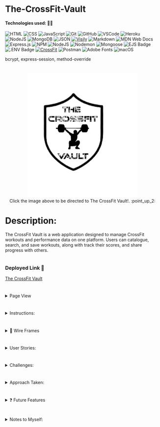 # The-CrossFit-Vault

#### Technologies used: 👩‍💻
![HTML](https://img.shields.io/badge/HTML5-E34F26?style=for-the-badge&logo=html5&logoColor=white)
![CSS](https://img.shields.io/badge/CSS-239120?&style=for-the-badge&logo=css3&logoColor=white)
![JavaScript](https://img.shields.io/badge/JavaScript-323330?style=for-the-badge&logo=javascript&logoColor=F7DF1E)
![Git](https://img.shields.io/badge/git-%23F05033.svg?style=for-the-badge&logo=git&logoColor=white)
![GitHub](https://img.shields.io/badge/GitHub-100000?style=for-the-badge&logo=github&logoColor=white)
![VSCode](https://img.shields.io/badge/VSCode-0078D4?style=for-the-badge&logo=visual%20studio%20code&logoColor=white)
![Heroku](https://img.shields.io/badge/heroku-%23430098.svg?style=for-the-badge&logo=heroku&logoColor=white)
![NodeJS](https://img.shields.io/badge/node.js-6DA55F?style=for-the-badge&logo=node.js&logoColor=white)
![MongoDB](https://img.shields.io/badge/MongoDB-%234ea94b.svg?style=for-the-badge&logo=mongodb&logoColor=white)
![JSON](https://img.shields.io/badge/json-5E5C5C?style=for-the-badge&logo=json&logoColor=white)
[![Visily](https://img.shields.io/badge/Visily-02066F?style=for-the-badge&logoColor=white)](https://www.visily.ai)
![Markdown](https://img.shields.io/badge/markdown-%23000000.svg?style=for-the-badge&logo=markdown&logoColor=white)
![MDN Web Docs](https://img.shields.io/badge/MDN_Web_Docs-black?style=for-the-badge&logo=mdnwebdocs&logoColor=white)
![Express.js](https://img.shields.io/badge/express.js-%23404d59.svg?style=for-the-badge&logo=express&logoColor=%2361DAFB)
![NPM](https://img.shields.io/badge/NPM-%23CB3837.svg?style=for-the-badge&logo=npm&logoColor=white)
![NodeJS](https://img.shields.io/badge/node.js-6DA55F?style=for-the-badge&logo=node.js&logoColor=white)
![Nodemon](https://img.shields.io/badge/NODEMON-%23323330.svg?style=for-the-badge&logo=nodemon&logoColor=%BBDEAD)
![Mongoose](https://img.shields.io/badge/Mongoose-F04D35?logo=mongoosedotws&logoColor=fff&style=for-the-badge)
![EJS Badge](https://img.shields.io/badge/EJS-B4CA65?logo=ejs&logoColor=fff&style=for-the-badge)
![.ENV Badge](https://img.shields.io/badge/.ENV-ECD53F?logo=dotenv&logoColor=000&style=for-the-badge)
[![CrossFit](https://img.shields.io/badge/CrossFit.com-DA0000?style=for-the-badge&logoColor=white)](https://www.crossfit.com)
![Postman](https://img.shields.io/badge/Postman-FF6C37?style=for-the-badge&logo=postman&logoColor=white)
![Adobe Fonts](https://img.shields.io/badge/Adobe%20Fonts-000B1D.svg?style=for-the-badge&logo=Adobe%20Fonts&logoColor=white)
![macOS](https://img.shields.io/badge/mac%20os-000000?style=for-the-badge&logo=macos&logoColor=F0F0F0)

bcrypt, express-session, method-override

#

<div align="center">
<a href="https://the-crossfit-vault-cadc50ebd52d.herokuapp.com/workouts"><img src="/public/images/logo.png" alt="logo" height="400"></a>
</div>

<div align="center">
Click the image above to be directed to The CrossFit Vault!. :point_up_2:
</div>

#


# Description: 
The CrossFit Vault is a web application designed to manage CrossFit workouts and performance data on one platform. Users can catalogue, search, and save workouts, along with track their scores, and share progress with others.

#

### Deployed Link 🔗
<a href="https://the-crossfit-vault-cadc50ebd52d.herokuapp.com/workouts"> The CrossFit Vault</a> 

#

<details>
<summary>Page View </summary>
    <details> 
        <summary> Workouts (index) Page</summary>
            <img src="/public/images/workoutIndex.png" alt="Workout/index page preview image" height="300">
    </details>
    <details>
        <summary> Search Results </summary>
            <img src="/public/images/search.png" alt="Search preview image" height="300">
    </details>
    <details>
        <summary> Show Workout Page</summary>
            <img src="/public/images/show.png" alt="show page preview image" height="300">
    </details>
    <details>
        <summary> ✏️ New Workout Page</summary>
            <img src="/public/images/new.png" alt="new page preview image" height="300">
    </details>
    <details>
        <summary> Edit Workout Page</summary>
            <img src="/public/images/editWorkout.png" alt="edit page preview image" height="300">
    </details>
    <details>
        <summary> Scores Page </summary>
            <img src="/public/images/scores.png" alt="Scores page preview image" height="300">
    </details>
    <details>
        <summary> Workout of The Day Page (WOD) </summary>
            <img src="/public/images/WOD.png" alt="WOD page preview image" height="300">
    </details>
    <details>
        <summary> Favorites Page </summary>
            <img src="/public/images/favorites.png" alt="Favorites page preview image" height="300">
    </details>
    <details>
        <summary> Login Page </summary>
            <img src="/public/images/LogIn.png" alt="Login page preview image" height="300">
    </details>
    <details>
        <summary> Sign Up/ Create an Account Page </summary>
            <img src="/public/images/newUser.png" alt="Create an account page preview image" height="300">
    </details>
</details>

#
  
<details> 
<summary>Instructions:</summary>
👉 Start by creating an account and logging in. 
 <br>
👉 Once logged in, you'll land on the workouts home page. Here, you can browse all available workouts, utilize the search bar to find specific workouts, filter by category, or add a new workout yourself. Clicking on a workout's name will take you to a detailed information page.
 <br>
👉 On each individual workout page, you have the option to favorite the workout by clicking the star button, add a score, edit the workout details, or delete the workout. Additionally, you can view all scores for that particular workout.
 <br>
👉 In the navigation bar at the top, you'll find the option to view the Workout of the Day (WOD). If you're not satisfied with the displayed workout, you can regenerate a new WOD.
<br>
👉 The navigation bar also provides links to the scores page and the favorites page. On the scores page, you can view all recorded scores and delete them if necessary. The favorites page displays all favorited workouts, allowing you to manage your favorites.
<br>
👉 Finally, to log out, simply click the logout button located at the bottom of the page.
</details>

#

<details>
<summary> 🎨 Wire Frames </summary>
  <details> 
    <summary> ✏️ Workouts (index) Page</summary>
        <img src="/other/indexPage.png">
  </details>
  <details>
    <summary> ✏️ Search Workouts Page</summary>
        <img src="/other/searchworkouts.png">
  </details>
  <details>
    <summary> ✏️ Show Workout Page</summary>
        <img src="/other/showPage.png">
  </details>
  <details>
    <summary> ✏️ New Workout Page</summary>
        <img src="/other/newPage.png">
  </details>
  <details>
    <summary> ✏️ Edit Workout Page</summary>
        <img src="/other/editPage.png">
  </details>
   <!-- <details>
      <summary> ✏️ Future Feature: </summary>
          <img src="/other">
   </details> -->
</details>

#

<details> 
<summary> User Stories:</summary>
 <ul> 
  <li>As a user, I want to click on a workout so that I can see it's full information.</li>
  <li>As a user, I want to be able to search through the workouts so that I can find a particular workout. </li>
  <li>As a user, I want to be able to add a new workout so that I can keep all of my workouts in one place. </li>
  <li>As a user, I want to add my scores for each workout so that I can store all of my scores in one place.</li>
 </ul>
</details>

#

<details> 
 <summary> Challenges: </summary>
 Descriptions of any unsolved problems or major hurdles that were overcome. 
 <ul>
  <li>Implementing personalized scores: The scores link in the navigation bar displays scores for all users instead of just the logged-in user. </li>
  <li>Troubleshooting routes: There were difficulties with the functionality of routes for the scores page and the favorites page. Although most issues have been resolved, the scores page still needs refinement to display scores exclusively for the logged-in user. </li>
  <li>Managing daily WOD display: A challenge was encountered in ensuring that only one Workout of the Day (WOD) is displayed unless the user chooses to generate a random workout. This functionality is marked for future development. </li>
  <li>Implementing favorites feature: Overcoming the hurdle of creating a favorites button and route involved utilizing a separate front-end JavaScript file to toggle the favorite star button's appearance from white to yellow when favorited.</li>
  <li>Persisting favorites status: Currently, the favorites button does not retain the yellow highlight when a workout has already been favorited by a user. This issue is planned for resolution in future updates.</li>
  <li>Category management: I faced some difficulty in creating categories for each workout to display them properly on the workouts home/index page. I utilized another separate front-end JavaScript file to allow users to switch between categories. </li>
  <li>Consistancy: Some of the routes primarily utilize Mongoose methods, while others leverage JavaScript string and array methods. In the future, I aim to maintain consistency and possibly streamline the approach by standardizing the methods used across all routes.</li>
  <li>Edit Route: Edit creates a new workout and does not just update the old on. This needs to be changed to properly update the existing workout.</li>
 </ul>
</details>

#

<details> 
<summary>Approach Taken:</summary>

👉 **Database Setup:**
   - MongoDB Atlas was chosen as the database service to store all the information for this project.
   - Collections were created to store user information, workout data, and user scores.
   - Mongoose was used as the library to interact with the MongoDB database.

👉 **Authentication and Authorization:**
   - User authentication was implemented using bcrypt for password hashing and session management. 
   - Routes were created to handle user registration, login, and logout.

👉 **Workout Data Management:**
   - Workout data was structured using Mongoose Schemas to define the properties of each workout.
   - Full CRUD operations were implemented to manage workout data.
   - Users are able to view, add, edit, and delete workout entries based on their permissions. 

👉 **User Interaction:**
   - User interfaces were designed using EJS (Embedded JavaScript) templates to render dynamic content.
   - Forms were created to capture user input for registration, login, and workout management.
   
</details>

#

<details> 
 <summary> ❓ Future Features </summary>
  Next steps planned: 
 <ul>
  <li>Addressing unresolved issues: Implement fixes for the challenges mentioned above.</li>
  <li>Personalized userScores page: Modify the user scores page to fetch and display only the scores relevant to the current user.</li>
  <li>Leaderboard for Workout of the Day: Introduce a leaderboard page to showcase top performers for the daily workout. Initially, limit the Workout of the Day to one workout per day.</li>
  <li>Profile picture integration: Allow users to upload a profile picture and display it in the top right corner of the navigation bar. If no profile picture is uploaded during signup, a default silhouette image will be used. Utilize multer to handle file uploads.</li>
  <li>User Interation: Implement functionality that allows users to like other users scores.</li>
  <li>Show Page Comments: Allow users to write comments under workouts on the show page for each individual workout so that all users can see. </li>
  <li>Additional Favorite Button: Add the option to favorite the Workout of the Day/WOD from the WOD page and add scores on that page.</li>
 </ul>
</details>

#
<details>
<summary>Notes to Myself: </summary>
 Here are some reminders and thoughts for future reference:
 <ul>
    <li>Understand Heroku better and fix workout information for deployed page. Currently, it is still showing a category for lifting and lifts but I fixed this for local. </li>
    <li>Document any new features or changes made to the project for easier reference later on.</li>
    <li>Plan to implement a feature to allow users to create and customize workout plans. </li>
    <li>Update error handling!</li>
    <!-- <li> </li>
    <li> </li>
    <li> </li> -->
 </ul>
</details>


